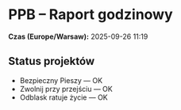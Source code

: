 # PPB – Raport godzinowy
**Czas (Europe/Warsaw):** 2025-09-26 11:19

## Status projektów
- Bezpieczny Pieszy — OK
- Zwolnij przy przejściu — OK
- Odblask ratuje życie — OK

